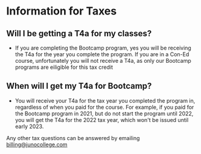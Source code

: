 # Information for Taxes

## Will I be getting a T4a for my classes?
- If you are completing the Bootcamp program, yes you will be receiving the T4a for the year you complete the program. If you are in a Con-Ed course, unfortunately you will not receive a T4a, as only our Bootcamp programs are eiligible for this tax credit

## When will I get my T4a for Bootcamp?
- You will receive your T4a for the tax year you completed the program in, regardless of when you paid for the course. For example, if you paid for the Bootcamp program in 2021, but do not start the program until 2022, you will get the T4a for the 2022 tax year, which won't be issued until early 2023. 

Any other tax questions can be answered by emailing billing@junocollege.com 

